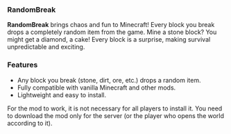 ### RandomBreak

**RandomBreak** brings chaos and fun to Minecraft! Every block you break drops a completely random item from the game. Mine a stone block? You might get a diamond, a cake! Every block is a surprise, making survival unpredictable and exciting.

### Features

- Any block you break (stone, dirt, ore, etc.) drops a random item.
- Fully compatible with vanilla Minecraft and other mods.
- Lightweight and easy to install.

For the mod to work, it is not necessary for all players to install it. You need to download the mod only for the server (or the player who opens the world according to it).
